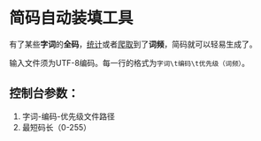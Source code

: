 # 简码自动装填工具

有了某些**字词**的**全码**，[统计](https://github.com/GarthTB/WordFreqCounter)或者[爬取](https://github.com/GarthTB/BCCFreqSpider)到了**词频**，简码就可以轻易生成了。

输入文件须为UTF-8编码。每一行的格式为`字词\t编码\t优先级（词频）`。

## 控制台参数：

1. 字词-编码-优先级文件路径
2. 最短码长（0-255）
